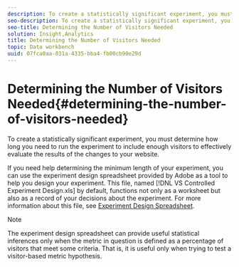 ```yaml
---
description: To create a statistically significant experiment, you must determine how long you need to run the experiment to include enough visitors to effectively evaluate the results of the changes to your website.
seo-description: To create a statistically significant experiment, you must determine how long you need to run the experiment to include enough visitors to effectively evaluate the results of the changes to your website.
seo-title: Determining the Number of Visitors Needed
solution: Insight,Analytics
title: Determining the Number of Visitors Needed
topic: Data workbench
uuid: 07fca0aa-031a-4335-bba4-fb00cb90e29d
---
```


# Determining the Number of Visitors Needed{#determining-the-number-of-visitors-needed}

To create a statistically significant experiment, you must determine how long you need to run the experiment to include enough visitors to effectively evaluate the results of the changes to your website.

If you need help determining the minimum length of your experiment, you can use the experiment design spreadsheet provided by Adobe as a tool to help you design your experiment. This file, named [!DNL VS Controlled Experiment Design.xls] by default, functions not only as a worksheet but also as a record of your decisions about the experiment. For more information about this file, see [Experiment Design Spreadsheet](../../../home/c-undst-ctrld-exp/t-exp-dsn-spst.md#task-d7f674980fe9415d80371d6020bcf164).

>[!NOTE]
>
>The experiment design spreadsheet can provide useful statistical inferences only when the metric in question is defined as a percentage of visitors that meet some criteria. That is, it is useful only when trying to test a visitor-based metric hypothesis.

